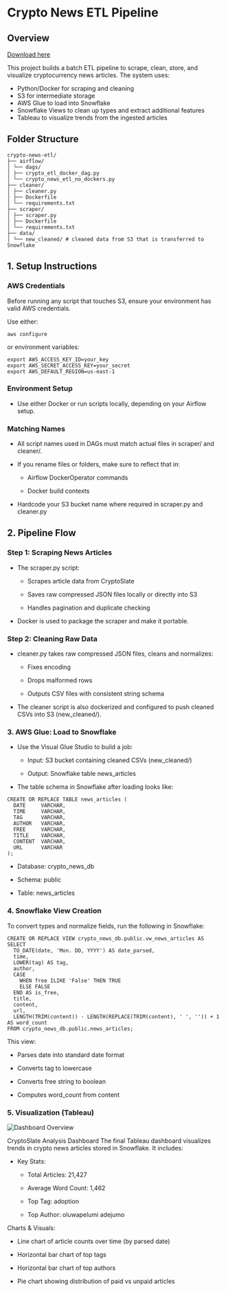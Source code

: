 # Crypto News ETL Pipeline

## Overview

[Download here](https://github.com/bonnburton/crypto-news-etl-pipeline/releases)

This project builds a batch ETL pipeline to scrape, clean, store, and visualize cryptocurrency news articles. The system uses:

- Python/Docker for scraping and cleaning
- S3 for intermediate storage
- AWS Glue to load into Snowflake
- Snowflake Views to clean up types and extract additional features
- Tableau to visualize trends from the ingested articles

## Folder Structure
```
crypto-news-etl/
├── airflow/
│ └── dags/
│ ├── crypto_etl_docker_dag.py
│ └── crypto_news_etl_no_dockers.py
├── cleaner/
│ ├── cleaner.py
│ ├── Dockerfile
│ └── requirements.txt
├── scraper/
│ ├── scraper.py
│ ├── Dockerfile
│ └── requirements.txt
├── data/
│ └── new_cleaned/ # cleaned data from S3 that is transferred to Snowflake
```


## 1. Setup Instructions

### AWS Credentials

Before running any script that touches S3, ensure your environment has valid AWS credentials.

Use either:
```
aws configure
```

or environment variables:
```
export AWS_ACCESS_KEY_ID=your_key
export AWS_SECRET_ACCESS_KEY=your_secret
export AWS_DEFAULT_REGION=us-east-1
```
### Environment Setup

- Use either Docker or run scripts locally, depending on your Airflow setup.

### Matching Names

- All script names used in DAGs must match actual files in scraper/ and cleaner/.

- If you rename files or folders, make sure to reflect that in:

  - Airflow DockerOperator commands

  - Docker build contexts

- Hardcode your S3 bucket name where required in scraper.py and cleaner.py

## 2. Pipeline Flow
### Step 1: Scraping News Articles
- The scraper.py script:

  - Scrapes article data from CryptoSlate

  - Saves raw compressed JSON files locally or directly into S3

  - Handles pagination and duplicate checking

- Docker is used to package the scraper and make it portable.

### Step 2: Cleaning Raw Data
- cleaner.py takes raw compressed JSON files, cleans and normalizes:

  - Fixes encoding

  - Drops malformed rows

  - Outputs CSV files with consistent string schema

- The cleaner script is also dockerized and configured to push cleaned CSVs into S3 (new_cleaned/).

### 3. AWS Glue: Load to Snowflake
- Use the Visual Glue Studio to build a job:

  - Input: S3 bucket containing cleaned CSVs (new_cleaned/)

  - Output: Snowflake table news_articles

- The table schema in Snowflake after loading looks like:
```
CREATE OR REPLACE TABLE news_articles (
  DATE     VARCHAR,
  TIME     VARCHAR,
  TAG      VARCHAR,
  AUTHOR   VARCHAR,
  FREE     VARCHAR,
  TITLE    VARCHAR,
  CONTENT  VARCHAR,
  URL      VARCHAR
);
```
- Database: crypto_news_db

- Schema: public

- Table: news_articles

### 4. Snowflake View Creation
To convert types and normalize fields, run the following in Snowflake:

```
CREATE OR REPLACE VIEW crypto_news_db.public.vw_news_articles AS
SELECT
  TO_DATE(date, 'Mon. DD, YYYY') AS date_parsed,
  time,
  LOWER(tag) AS tag,
  author,
  CASE 
    WHEN free ILIKE 'False' THEN TRUE 
    ELSE FALSE 
  END AS is_free,
  title,
  content,
  url,
  LENGTH(TRIM(content)) - LENGTH(REPLACE(TRIM(content), ' ', '')) + 1 AS word_count
FROM crypto_news_db.public.news_articles;
```
This view:

- Parses date into standard date format

- Converts tag to lowercase

- Converts free string to boolean

- Computes word_count from content

### 5. Visualization (Tableau)

![Dashboard Overview](https://github.com/user-attachments/assets/7f11fdbe-44bf-4f56-95ec-91acd18d8ad8)

CryptoSlate Analysis Dashboard
The final Tableau dashboard visualizes trends in crypto news articles stored in Snowflake. It includes:

- Key Stats:

  - Total Articles: 21,427

  - Average Word Count: 1,462

  - Top Tag: adoption

  - Top Author: oluwapelumi adejumo

Charts & Visuals:

  - Line chart of article counts over time (by parsed date)

  - Horizontal bar chart of top tags

  - Horizontal bar chart of top authors

  - Pie chart showing distribution of paid vs unpaid articles

